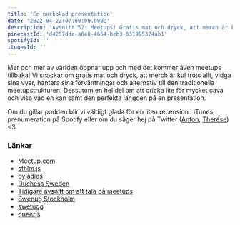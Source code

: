 ```yaml
---
title: 'En nerkokad presentation'
date: '2022-04-22T07:00:00.000Z'
description: 'Avsnitt 52: Meetups! Gratis mat och dryck, att merch är kul trots allt, hantera sina förväntningar, att dricka lite för mycket cava och visa vad en kan samt mycket annat!'
pinecastId: 'd4257dda-a0e8-4664-beb3-631995324ab1'
spotifyId: ''
itunesId: ''
---
```


Mer och mer av världen öppnar upp och med det kommer även meetups tillbaka! Vi snackar om gratis mat och dryck, att merch är kul trots allt, vidga sina vyer, hantera sina förväntningar och alternativ till den traditionella meetupstrukturen. Dessutom en hel del om att dricka lite för mycket cava och visa vad en kan samt den perfekta längden på en presentation.

Om du gillar podden blir vi väldigt glada för en liten recension i iTunes, prenumeration på Spotify eller om du säger hej på Twitter ([Anton](https://twitter.com/Awnton), [Therése](https://twitter.com/tkomstadius)) &lt;3

### Länkar

- [Meetup.com](https://www.meetup.com/)
- [sthlm.js](https://sthlmjs.com)
- [pyladies](https://pyladies.com)
- [Duchess Sweden](https://www.meetup.com/Duchess-Sweden/)
- [Tidigare avsnitt om att tala på meetups](https://asdf.pizza/39-en-crash-course-i-pinsam-tystnad/)
- [Swenug Stockholm](https://www.meetup.com/Swenug-Stockholm/)
- [swetugg](https://swetugg.se/sthlm-2020)
- [queerjs](https://queerjs.com)